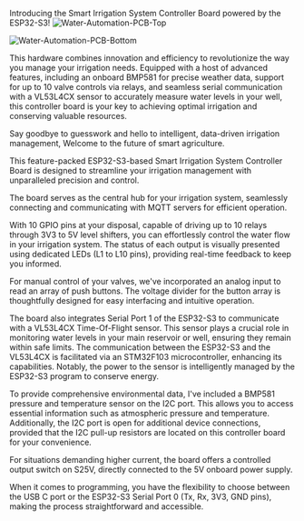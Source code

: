 Introducing the Smart Irrigation System Controller Board powered by the ESP32-S3!
![Water-Automation-PCB-Top](https://github.com/gvi70000/Smart-Irrigation-System-With-ESP32-S3/assets/248221/6131a7d8-b635-4296-a92e-ede97a524f0d)

![Water-Automation-PCB-Bottom](https://github.com/gvi70000/Smart-Irrigation-System-With-ESP32-S3/assets/248221/b1737dae-6d86-4ffd-bd94-ae18653b9981)

This hardware combines innovation and efficiency to revolutionize the way you manage your irrigation needs. Equipped with a host of advanced features, including an onboard BMP581 for precise weather data, support for up to 10 valve controls via relays, and seamless serial communication with a VL53L4CX sensor to accurately measure water levels in your well, this controller board is your key to achieving optimal irrigation and conserving valuable resources.

Say goodbye to guesswork and hello to intelligent, data-driven irrigation management, Welcome to the future of smart agriculture.

This feature-packed ESP32-S3-based Smart Irrigation System Controller Board is designed to streamline your irrigation management with unparalleled precision and control.

The board serves as the central hub for your irrigation system, seamlessly connecting and communicating with MQTT servers for efficient operation.

With 10 GPIO pins at your disposal, capable of driving up to 10 relays through 3V3 to 5V level shifters, you can effortlessly control the water flow in your irrigation system. The status of each output is visually presented using dedicated LEDs (L1 to L10 pins), providing real-time feedback to keep you informed.

For manual control of your valves, we've incorporated an analog input to read an array of push buttons. The voltage divider for the button array is thoughtfully designed for easy interfacing and intuitive operation.

The board also integrates Serial Port 1 of the ESP32-S3 to communicate with a VL53L4CX Time-Of-Flight sensor. This sensor plays a crucial role in monitoring water levels in your main reservoir or well, ensuring they remain within safe limits. The communication between the ESP32-S3 and the VL53L4CX is facilitated via an STM32F103 microcontroller, enhancing its capabilities. Notably, the power to the sensor is intelligently managed by the ESP32-S3 program to conserve energy.

To provide comprehensive environmental data, I've included a BMP581 pressure and temperature sensor on the I2C port. This allows you to access essential information such as atmospheric pressure and temperature. Additionally, the I2C port is open for additional device connections, provided that the I2C pull-up resistors are located on this controller board for your convenience.

For situations demanding higher current, the board offers a controlled output switch on S25V, directly connected to the 5V onboard power supply.

When it comes to programming, you have the flexibility to choose between the USB C port or the ESP32-S3 Serial Port 0 (Tx, Rx, 3V3, GND pins), making the process straightforward and accessible.
